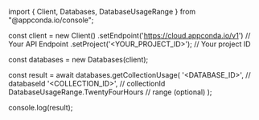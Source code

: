 import { Client, Databases, DatabaseUsageRange } from "@appconda.io/console";

const client = new Client()
    .setEndpoint('https://cloud.appconda.io/v1') // Your API Endpoint
    .setProject('<YOUR_PROJECT_ID>'); // Your project ID

const databases = new Databases(client);

const result = await databases.getCollectionUsage(
    '<DATABASE_ID>', // databaseId
    '<COLLECTION_ID>', // collectionId
    DatabaseUsageRange.TwentyFourHours // range (optional)
);

console.log(result);
